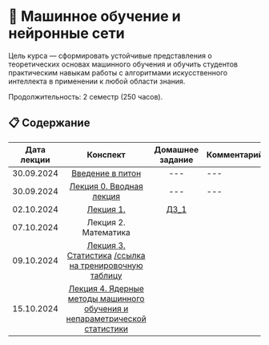 # 🧠 Машинное обучение и нейронные сети 

Цель курса — сформировать устойчивые представления о теоретических основах машинного обучения и обучить студентов практическим навыкам работы с алгоритмами искусственного интеллекта в применении к любой области знания. 


Продолжительность: 2 семестр (250 часов).

## 📋 Содержание

Дата лекции | Конспект | Домашнее задание | Комментарий |
|:----:|:----:|:----:|----|
|30.09.2024| [Введение в питон](https://colab.research.google.com/drive/1VfQ_zl8rlCPZM97VMM5lAClFM41mcoj8?pli=1&authuser=2) |---|---|---|
|30.09.2024| [Лекция 0. Вводная лекция](https://colab.research.google.com/drive/1BROa0lWwKjJw9LQ6SCFRKQ5H-82BAkAV?pli=1&authuser=2) |---|---|---|
|02.10.2024| [Лекция 1.](https://colab.research.google.com/drive/19qJbsCXOQgKr4K9C6g4LEtuvuZFsHtRf?pli=1&authuser=2) | [ДЗ_1](https://colab.research.google.com/drive/1-8z2BuKPqfjpM71xKMugLJyHpzOzapuy#scrollTo=Q5571TQ6LS2w) |
|07.10.2024| Лекция 2. Математика | 
|09.10.2024| [Лекция 3. Статистика](https://colab.research.google.com/drive/1IbYnvXIi0X3Er9YZr915yy7pJXS6Im3h?pli=1&authuser=2) [/ссылка на тренировочную таблицу](https://drive.google.com/file/d/1JDH_zmW87T4mozLTkbg11xOIp2vCL8f7/view?usp=drive_link) | 
|15.10.2024| [Лекция 4. Ядерные методы машинного обучения и непараметрической статистики](https://colab.research.google.com/drive/1RXnKQ33I_0xKJT0i70pWw7cVxwThgoXa?pli=1&authuser=2) | 
